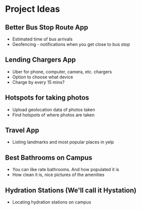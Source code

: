 # Project Ideas

## Better Bus Stop Route App
* Estimated time of bus arrivals
* Geofencing - notifications when you get close to bus stop
## Lending Chargers App
* Uber for phone, computer, camera, etc. chargers
* Option to choose what device
* Charge by every 15 mins?
## Hotspots for taking photos
* Upload geolocation data of photos taken
* Find hotspots of where photos are taken
## Travel App
* Listing landmarks and most popular places in yelp
## Best Bathrooms on Campus
* You can like rate bathrooms. And how populated it is
* How clean it is, nice pictures of the amenities
## Hydration Stations (We'll call it Hystation)
* Locating hydration stations on campus
